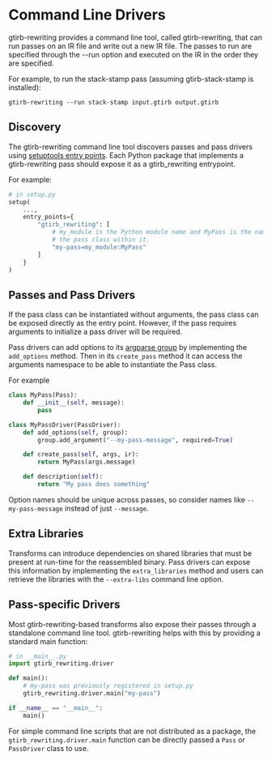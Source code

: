 # Command Line Drivers

gtirb-rewriting provides a command line tool, called gtirb-rewriting, that
can run passes on an IR file and write out a new IR file. The passes to run
are specified through the --run option and executed on the IR in the order
they are specified.

For example, to run the stack-stamp pass (assuming gtirb-stack-stamp is
installed):
```shell
gtirb-rewriting --run stack-stamp input.gtirb output.gtirb
```

## Discovery

The gtirb-rewriting command line tool discovers passes and pass drivers
using [setuptools entry points](https://setuptools.pypa.io/en/latest/userguide/entry_point.html#dynamic-discovery-of-services-and-plugins).
Each Python package that implements a gtirb-rewriting pass should expose it as
a gtirb_rewriting entrypoint.

For example:
```python
# in setup.py
setup(
    ...,
    entry_points={
        "gtirb_rewriting": [
            # my_module is the Python module name and MyPass is the name of
            # the pass class within it.
            "my-pass=my_module:MyPass"
        ]
    }
)
```

## Passes and Pass Drivers

If the pass class can be instantiated without arguments, the pass class can
be exposed directly as the entry point. However, if the pass requires
arguments to initialize a pass driver will be required.

Pass drivers can add options to its [argparse group](https://docs.python.org/3/library/argparse.html#argument-groups)
by implementing the `add_options` method. Then in its `create_pass` method it
can access the arguments namespace to be able to instantiate the Pass class.

For example
```python
class MyPass(Pass):
    def __init__(self, message):
        pass

class MyPassDriver(PassDriver):
    def add_options(self, group):
        group.add_argument("--my-pass-message", required=True)

    def create_pass(self, args, ir):
        return MyPass(args.message)

    def description(self):
        return "My pass does something"
```

Option names should be unique across passes, so consider names like
`--my-pass-message` instead of just `--message`.

## Extra Libraries

Transforms can introduce dependencies on shared libraries that must be present
at run-time for the reassembled binary. Pass drivers can expose this
information by implementing the `extra_libraries` method and users can
retrieve the libraries with the `--extra-libs` command line option.

## Pass-specific Drivers

Most gtirb-rewriting-based transforms also expose their passes through a
standalone command line tool. gtirb-rewriting helps with this by providing a
standard main function:
```python
# in __main__.py
import gtirb_rewriting.driver

def main():
    # my-pass was previously registered in setup.py
    gtirb_rewriting.driver.main("my-pass")

if __name__ == "__main__":
    main()
```

For simple command line scripts that are not distributed as a package, the
`gtirb_rewriting.driver.main` function can be directly passed a `Pass` or
`PassDriver` class to use.
